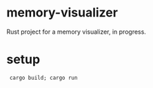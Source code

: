 # memory-visualizer
Rust project for a memory visualizer, in progress.

# setup
``` cargo build; cargo run```
